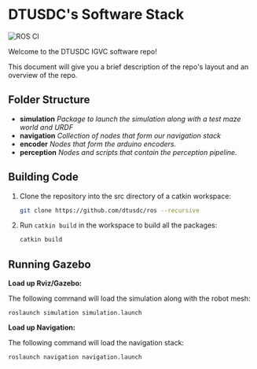 # DTUSDC's Software Stack
![ROS CI](https://github.com/DTUSDC/ros/workflows/ROS%20CI/badge.svg?branch=master)

Welcome to the DTUSDC IGVC software repo!

This document will give you a brief description of the repo's layout and an overview of the repo.

## Folder Structure

 * **simulation**
    *Package to launch the simulation along with a test maze world and URDF*
 * **navigation**
    *Collection of nodes that form our navigation stack*
 * **encoder**
    *Nodes that form the arduino encoders.*
 * **perception**
    *Nodes and scripts that contain the perception pipeline.*
    
## Building Code
 
1. Clone the repository into the src directory of a catkin workspace:
    ```bash
    git clone https://github.com/dtusdc/ros --recursive
    ```

2. Run `catkin build` in the workspace to build all the packages:
    ```bash
    catkin build
    ```

## Running Gazebo

**Load up Rviz/Gazebo:**

The following command will load the simulation along with the robot mesh:
```
roslaunch simulation simulation.launch
```

**Load up Navigation:**

The following command will load the navigation stack:
```
roslaunch navigation navigation.launch
```
